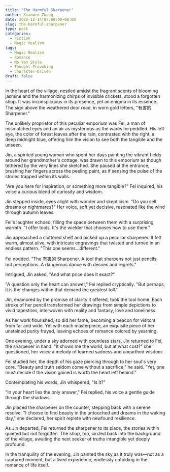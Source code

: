 ```yaml
---
title: "The Harmful Sharpener"
author: Xiaowen Zhang
date: 2022-12-14T07:00:00+08:00
slug: the-harmful-sharpener
type: post
categories:
  - Fiction
  - Magic Realism
tags:
  - Magic Realism
  - Romance
  - Mo Yan Style
  - Thought-Provoking
  - Character-Driven
draft: false
---
```


In the heart of the village, nestled amidst the fragrant scents of blooming jasmine and the harmonizing chirps of invisible crickets, stood a forgotten shop. It was inconspicuous in its presence, yet an enigma in its essence. The sign above the weathered door read, in worn gold letters, "有害的 Sharpener."

The unlikely proprietor of this peculiar emporium was Fei, a man of mismatched eyes and an air as mysterious as the wares he peddled. His left eye, the color of forest leaves after the rain, contrasted with the right, a deep midnight blue, offering him the vision to see both the tangible and the unseen.

Jin, a spirited young woman who spent her days painting the vibrant fields around her grandmother's cottage, was drawn to this emporium as though tethered by the very lines she sketched. She paused at the entrance, brushing her fingers across the peeling paint, as if sensing the pulse of the stories trapped within its walls.

"Are you here for inspiration, or something more tangible?" Fei inquired, his voice a curious blend of curiosity and wisdom.

Jin stepped inside, eyes alight with wonder and skepticism. "Do you sell dreams or nightmares?" Her voice, soft yet decisive, resonated like the wind through autumn leaves.

Fei's laughter echoed, filling the space between them with a surprising warmth. "I offer tools. It's the wielder that chooses how to use them."

Jin approached a cluttered shelf and picked up a peculiar sharpener. It felt warm, almost alive, with intricate engravings that twisted and turned in an endless pattern. "This one seems...different."

Fei nodded. "The 有害的 Sharpener. A tool that sharpens not just pencils, but perceptions. A dangerous dance with desires and regrets."

Intrigued, Jin asked, "And what price does it exact?"

"A question only the heart can answer," Fei replied cryptically. "But perhaps, it is the changes within that demand the greatest toll."

Jin, enamored by the promise of clarity it offered, took the tool home. Each stroke of her pencil transformed her drawings from simple depictions to vivid tapestries, interwoven with reality and fantasy, love and loneliness.

As her work flourished, so did her fame, becoming a beacon for visitors from far and wide. Yet with each masterpiece, an exquisite piece of her unstained purity frayed, leaving echoes of romance colored by yearning.

One evening, under a sky adorned with countless stars, Jin returned to Fei, the sharpener in hand. "It shows me the world, but at what cost?" she questioned, her voice a melody of learned sadness and unearthed wisdom.

Fei studied her, the depth of his gaze piercing through to her soul's very core. "Beauty and truth seldom come without a sacrifice," he said. "Yet, one must decide if the vision gained is worth the heart left behind."

Contemplating his words, Jin whispered, "Is it?"

"In your heart lies the only answer," Fei replied, his voice a gentle guide through the shadows.

Jin placed the sharpener on the counter, stepping back with a serene resolve. "I choose to find beauty in the untouched and dreams in the waking day," she declared, her spirit replete with newfound resilience.

As Jin departed, Fei returned the sharpener to its place, the stories within quieted but not forgotten. The shop, too, circled back into the background of the village, awaiting the next seeker of truths intangible yet deeply profound.

In the tranquility of the evening, Jin painted the sky as it truly was—not as a captured moment, but a lived experience, endlessly unfolding in the romance of life itself.